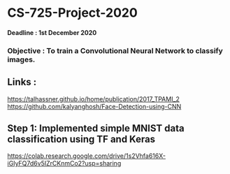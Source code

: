 # CS-725-Project-2020
#### Deadline : 1st December 2020
### Objective : To train a Convolutional Neural Network to classify images.
## Links :
https://talhassner.github.io/home/publication/2017_TPAMI_2 <br>
https://github.com/kalyanghosh/Face-Detection-using-CNN
## Step 1: Implemented simple MNIST data classification using TF and Keras
https://colab.research.google.com/drive/1s2Vhfa616X-iGIyFQ7d6v5IZrCKnmCo2?usp=sharing
